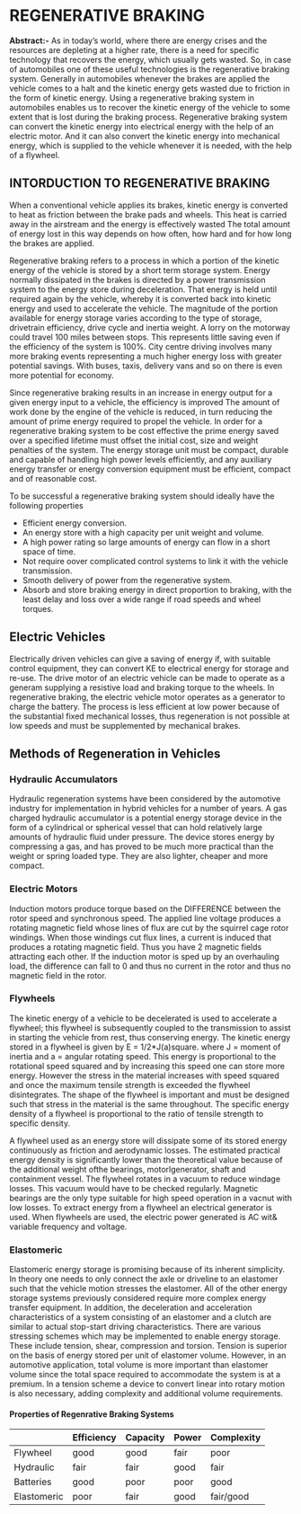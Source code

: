 # REGENERATIVE BRAKING
**Abstract:-** As in today’s world, where there are energy crises and the resources are depleting at a higher rate, there is a need for specific technology that recovers the energy, which usually gets wasted. So, in case of automobiles one of these useful technologies is the regenerative braking system. Generally in automobiles whenever the brakes are applied the vehicle comes to a halt and the kinetic energy gets wasted due to friction in the form of kinetic energy. Using a regenerative braking system in automobiles enables us to recover the kinetic energy of the vehicle to some extent that is lost during the braking process. Regenerative braking system can convert the kinetic energy into electrical energy with the help of an electric motor. And it can also convert the kinetic energy into mechanical energy, which is supplied to the vehicle whenever it is needed, with the help of a flywheel.
## INTORDUCTION TO REGENERATIVE BRAKING
When a conventional vehicle applies its brakes, kinetic energy is converted to heat as friction between the brake pads and wheels. This heat is carried away in the airstream and the energy is effectively wasted The total amount of energy lost in this way depends on how often, how hard and for how long the brakes are applied.

Regenerative braking refers to a process in which a portion of the kinetic energy of the vehicle is stored by a short term storage system. Energy normally dissipated in the brakes is directed by a power transmission system to the energy store during deceleration. That energy is held until required again by the vehicle, whereby it is converted back into kinetic energy and used to accelerate the vehicle. The magnitude of the portion available for energy storage varies according to the type of storage, drivetrain efficiency, drive cycle and inertia weight. A lorry on the motorway could travel 100 miles between stops. This represents little saving even if the efficiency of the system is 100%. City centre driving involves many more braking events representing a much higher energy loss with greater potential savings. With buses, taxis, delivery vans and so on there is even more potential for economy.

Since regenerative braking results in an increase in energy output for a given energy input to a vehicle, the efficiency is improved The amount of work done by the engine of the vehicle is reduced, in turn reducing the amount of prime energy required to propel the vehicle. In order for a regenerative braking system to be cost effective the prime energy saved over a specified lifetime must offset the initial cost, size and weight penalties of the system. The energy storage unit must be compact, durable and capable of handling high power levels efficiently, and any auxiliary energy transfer or energy conversion equipment must be efficient, compact and of reasonable cost.

To be successful a regenerative braking system should ideally have the following properties
- Efficient energy conversion.
- An energy store with a high capacity per unit weight and volume.
- A high power rating so large amounts of energy can flow in a short space of time.
- Not require oover complicated control systems to link it with the vehicle transmission.
- Smooth delivery of power from the regenerative system.
- Absorb and store braking energy in direct proportion to braking, with the least delay and loss over a wide range if road speeds and wheel torques.

## Electric Vehicles
Electrically driven vehicles can give a saving of energy if, with suitable control equipment, they can convert KE to electrical energy for storage and re-use. The drive motor of an electric vehicle can be made to operate as a generam supplying a resistive load and braking torque to the wheels. In regenerative braking, the electric vehicle motor operates as a generator to charge the battery. The process is less efficient at low power because of the substantial fixed  mechanical losses, thus regeneration is not possible at low speeds and must be supplemented by mechanical brakes. 

## Methods of Regeneration in Vehicles
### Hydraulic Accumulators
Hydraulic regeneration systems have been considered by the automotive industry for implementation in hybrid vehicles for a number of years. A gas charged hydraulic accumulator is a potential energy storage device in the form of a cylindrical or spherical vessel that can hold relatively large amounts of hydraulic fluid under pressure. The device stores energy by compressing a gas, and has proved to be much more practical than the weight or spring loaded type. They are also lighter, cheaper and more compact.

### Electric Motors
Induction motors produce torque based on the DIFFERENCE between the rotor speed and synchronous speed. The applied line voltage produces a rotating magnetic field whose lines of flux are cut by the squirrel cage rotor windings. When those windings cut flux lines, a current is induced that produces a rotating magnetic field. Thus you have 2 magnetic fields attracting each other. If the induction motor is sped up by an overhauling load, the difference can fall to 0 and thus no current in the rotor and thus no magnetic field in the rotor.

### Flywheels
The kinetic energy of a vehicle to be decelerated is used to accelerate a flywheel; this flywheel is subsequently coupled to the transmission to assist in starting the vehicle from rest, thus conserving energy. The kinetic energy stored in a flywheel is given by E = 1/2*J(a)square.
where J = moment of inertia and a = angular rotating speed. This energy is proportional to the rotational speed squared and by increasing this speed one can store more energy. However the 
stress in the material increases with speed squared and once the maximum tensile strength is exceeded the flywheel disintegrates. The shape of the flywheel is important and must be designed such that stress in the material is the same throughout. The specific energy density of a flywheel is proportional to the ratio of tensile strength to specific density. 

A flywheel used as an energy store will dissipate some of its stored energy continuously as friction and aerodynamic losses. The estimated practical energy density is significantly lower than the theoretical value because of the additional weight ofthe bearings, motorlgenerator, shaft and containment vessel.
The flywheel rotates in a vacuum to reduce windage losses. This vacuum would have to be checked regularly. Magnetic bearings are the only type suitable for high speed operation in a vacnut with low losses. To extract energy from a flywheel an  electrical generator is used.  When flywheels are used, the electric power generated is AC wit& variable frequency and voltage.

### Elastomeric
Elastomeric energy storage is promising because of its inherent simplicity. In theory one needs to only connect the axle or driveline to an elastomer such that the vehicle motion stresses the elastomer. All of the other energy storage systems previously considered require more complex energy transfer
equipment. In addition, the deceleration and acceleration characteristics of a system consisting of an elastomer and a clutch are similar to actual stop-start driving characteristics. There are various stressing schemes which may be implemented to enable energy storage. These include tension, shear, compression and torsion. Tension is superior on the basis of energy stored per unit of elastomer volume. However, in an automotive application, total volume is more important than elastomer volume since the total space required to accommodate the system is at a premium. In a tension scheme
a device to convert linear into rotary motion is also necessary, adding complexity and additional
volume requirements. 

#### Properties of Regenrative Braking Systems
|             | Efficiency | Capacity | Power | Complexity |
| ----------- | ---------- | -------- | ----- | ---------- |
| Flywheel    | good       | good     | fair  | poor       |
| Hydraulic   | fair       | fair     | good  | fair       |
| Batteries   | good       | poor     | poor  | good       |
| Elastomeric | poor       | fair     | good  | fair/good  |